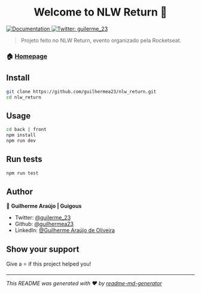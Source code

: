 <h1 align="center">Welcome to NLW Return 👋</h1>
<p>
  <a href="https://github.com/guilhermea23/nlw_return" target="_blank">
    <img alt="Documentation" src="https://img.shields.io/badge/documentation-yes-brightgreen.svg" />
  </a>
  <a href="https://twitter.com/guilerme_23" target="_blank">
    <img alt="Twitter: guilerme_23" src="https://img.shields.io/twitter/follow/guilerme_23.svg?style=social" />
  </a>
</p>

> Projeto feito no NLW Return, evento organizado pela Rocketseat.

### 🏠 [Homepage](https://github.com/guilhermea23/nlw_return)

## Install

```sh
git clone https://github.com/guilhermea23/nlw_return.git
cd nlw_return
```

## Usage

```sh
cd back | front
npm install
npm run dev
```

## Run tests

```sh
npm run test
```

## Author

👤 **Guilherme Araújo | Guigous**

- Twitter: [@guilerme_23](https://twitter.com/guilerme_23)
- Github: [@guilhermea23](https://github.com/guilhermea23)
- LinkedIn: [@Guilherme Araújo de Oliveira](https://www.linkedin.com/in/guilherme-ara%C3%BAjo-de-oliveira-8734a2182/)

## Show your support

Give a ⭐️ if this project helped you!

---

_This README was generated with ❤️ by [readme-md-generator](https://github.com/kefranabg/readme-md-generator)_
